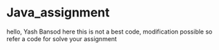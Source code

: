 # Java_assignment

hello,
     Yash Bansod here this is not a best code, modification possible so refer a code for solve your assignment 
     
